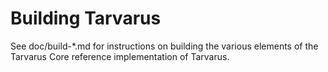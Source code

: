 Building Tarvarus
================

See doc/build-*.md for instructions on building the various
elements of the Tarvarus Core reference implementation of Tarvarus.
